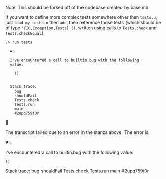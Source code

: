
Note: This should be forked off of the codebase created by base.md

If you want to define more complex tests somewhere other than `tests.u`, just `load my-tests.u` then `add`,
then reference those tests (which should be of type `'{IO,Exception,Tests} ()`, written using calls
to `Tests.check` and `Tests.checkEqual`).

```ucm
.> run tests

  💔💥
  
  I've encountered a call to builtin.bug with the following
  value:
  
    ()
  
  
  Stack trace:
    bug
    shouldFail
    Tests.check
    Tests.run
    main
    #2upq759t0r

```



🛑

The transcript failed due to an error in the stanza above. The error is:


  💔💥
  
  I've encountered a call to builtin.bug with the following
  value:
  
    ()
  
  
  Stack trace:
    bug
    shouldFail
    Tests.check
    Tests.run
    main
    #2upq759t0r

